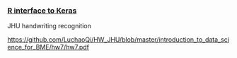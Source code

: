 ### [R interface to Keras](https://keras.rstudio.com/#r-interface-to-keras)

JHU handwriting recognition

https://github.com/LuchaoQi/HW_JHU/blob/master/introduction_to_data_science_for_BME/hw7/hw7.pdf

